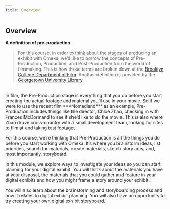 ```yaml
---
title: Overview
---
```


## Overview

**A definition of pre-production**
> For this course, in order to think about the stages of producing an exhibit with Omeka, we’d like to borrow the concepts of Pre-Production, Production, and Post-Production from the world of filmmaking. This is how those terms are broken down at the [Brooklyn College Department of Film](http://www.brooklyn.cuny.edu/web/aca_visualmedia_film/2012_Production_Handbook_.pdf). Another definition is provided by the [Georgetown University Library](https://guides.library.georgetown.edu/documentary).

<br>
In film, the Pre-Production stage is everything that you do before you start creating the actual footage and material you’ll use in your movie. So if we were to use the recent film ***Nomadland*** as an example, Pre-Production includes things like the director, Chloe Zhao, checking in with Frances McDormand to see if she’d like to do the movie. This is also where Zhao drove cross-country with a small development team, looking for sites to film at and taking test footage.

For this course, we’re thinking that Pre-Production is all the things you do before you start working with Omeka. It’s where you brainstorm ideas, list priorities, search for materials, create materials, sketch story arcs, and, most importantly, storyboard.

In this module, we explore ways to investigate your ideas so you can start planning for your digital exhibit. You will think about the materials you have at your disposal, the materials that you could gather and feature in your digital exhibits and how you might frame a story around your exhibit.

You will also learn about the brainstorming and storyboarding process and how it relates to digital exhibit planning. You will also have an opportunity to try creating your own digital exhibit storyboard.
